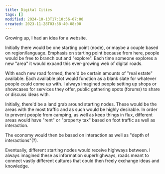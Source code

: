 ```yaml
---
title: Digital Cities
tags: []
modified: 2024-10-13T17:10:56-07:00
created: 2023-11-28T03:58:40-08:00
---
```

Growing up, I had an idea for a website. 

Initially there would be one starting point (node), or maybe a couple based on region/language. Emphasis on starting point because from here, people would be free to branch out and "explore". 
Each time someone explores a new "area" it would expand this ever-growing web of digital roads. 

With each new road formed, there'd be certain amounts of "real estate" available. Each available plot would function as a blank slate for whatever people could come up with. I always imagined people setting up shops or showcases for services they offer, public gathering spots (forums) to share or discuss ideas with.

Initially, there'd be a land grab around starting nodes. These would be the areas with the most traffic and as such would be highly desirable.
In order to prevent people from camping, as well as keep things in flux, different areas would have "rent" or "property tax" based on foot traffic as well as interaction. 

The economy would then be based on interaction as well as "depth of interactions"(?). 

Eventually, different starting nodes would receive highways between. I always imagined these as information superhighways, roads meant to connect vastly different cultures that could then freely exchange ideas and knowledge.